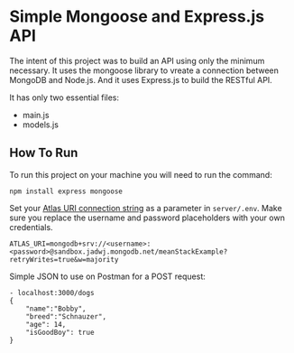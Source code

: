 # Simple Mongoose and Express.js API

The intent of this project was to build an API using only the minimum necessary.
It uses the mongoose library to vreate a connection between MongoDB and Node.js.
And it uses Express.js to build the RESTful API.

It has only two essential files:
- main.js
- models.js


## How To Run

To run this project on your machine you will need to run the command:
```
npm install express mongoose
```

Set your [Atlas URI connection string](https://docs.atlas.mongodb.com/getting-started/) as a parameter in `server/.env`. Make sure you replace the username and password placeholders with your own credentials.

```
ATLAS_URI=mongodb+srv://<username>:<password>@sandbox.jadwj.mongodb.net/meanStackExample?retryWrites=true&w=majority
```

Simple JSON to use on Postman for a POST request:
```
- localhost:3000/dogs
{
    "name":"Bobby",
    "breed":"Schnauzer",
    "age": 14,
    "isGoodBoy": true
}
```